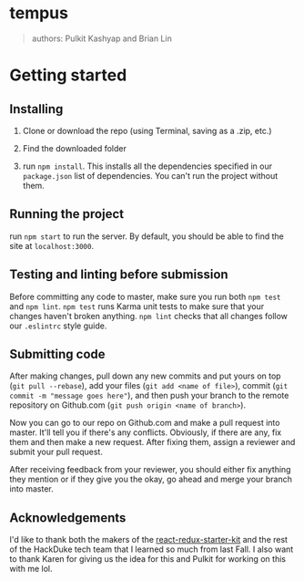 # tempus

> authors: Pulkit Kashyap and Brian Lin

# Getting started

## Installing

1. Clone or download the repo (using Terminal, saving as a .zip, etc.)

2. Find the downloaded folder 

3. run `npm install`. This installs all the dependencies specified in our `package.json` list of dependencies. You can't run the project without them.

## Running the project

run `npm start` to run the server. By default, you should be able to find the site at `localhost:3000`. 

## Testing and linting before submission

Before committing any code to master, make sure you run both `npm test` and `npm lint`. `npm test` runs Karma unit tests to make sure that your changes haven't broken anything. `npm lint` checks that all changes follow our `.eslintrc` style guide. 

## Submitting code

After making changes, pull down any new commits and put yours on top (`git pull --rebase`), add your files (`git add <name of file>`), commit (`git commit -m "message goes here"`), and then push your branch to the remote repository on Github.com (`git push origin <name of branch>`). 

Now you can go to our repo on Github.com and make a pull request into master. It'll tell you if there's any conflicts. Obviously, if there are any, fix them and then make a new request. After fixing them, assign a reviewer and submit your pull request. 

After receiving feedback from your reviewer, you should either fix anything they mention or if they give you the okay, go ahead and merge your branch into master. 

## Acknowledgements

I'd like to thank both the makers of the [react-redux-starter-kit](https://github.com/davezuko/react-redux-starter-kit) and the rest of the HackDuke tech team that I learned so much from last Fall. I also want to thank Karen for giving us the idea for this and Pulkit for working on this with me lol. 

